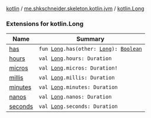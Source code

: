 [kotlin](../../index.md) / [me.shkschneider.skeleton.kotlin.jvm](../index.md) / [kotlin.Long](./index.md)

### Extensions for kotlin.Long

| Name | Summary |
|---|---|
| [has](has.md) | `fun `[`Long`](https://kotlinlang.org/api/latest/jvm/stdlib/kotlin/-long/index.html)`.has(other: `[`Long`](https://kotlinlang.org/api/latest/jvm/stdlib/kotlin/-long/index.html)`): `[`Boolean`](https://kotlinlang.org/api/latest/jvm/stdlib/kotlin/-boolean/index.html) |
| [hours](hours.md) | `val `[`Long`](https://kotlinlang.org/api/latest/jvm/stdlib/kotlin/-long/index.html)`.hours: Duration` |
| [micros](micros.md) | `val `[`Long`](https://kotlinlang.org/api/latest/jvm/stdlib/kotlin/-long/index.html)`.micros: Duration!` |
| [millis](millis.md) | `val `[`Long`](https://kotlinlang.org/api/latest/jvm/stdlib/kotlin/-long/index.html)`.millis: Duration` |
| [minutes](minutes.md) | `val `[`Long`](https://kotlinlang.org/api/latest/jvm/stdlib/kotlin/-long/index.html)`.minutes: Duration` |
| [nanos](nanos.md) | `val `[`Long`](https://kotlinlang.org/api/latest/jvm/stdlib/kotlin/-long/index.html)`.nanos: Duration` |
| [seconds](seconds.md) | `val `[`Long`](https://kotlinlang.org/api/latest/jvm/stdlib/kotlin/-long/index.html)`.seconds: Duration` |
